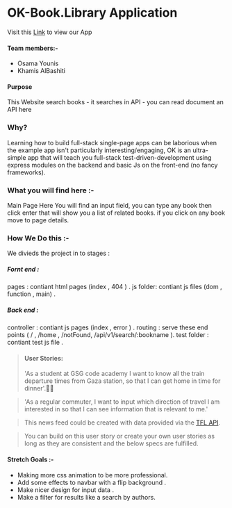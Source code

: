 # OK-Book.Library Application
Visit this [Link](https://ok-book-library.herokuapp.com/home) to view our App

#### Team members:-
- Osama Younis
- Khamis AlBashiti

#### Purpose
This Website search books  - it searches in API - you can read document an API here

### Why?
Learning how to build full-stack single-page apps can be laborious when the example app isn't particularly interesting/engaging, OK is an ultra-simple app that will teach you full-stack test-driven-development using express modules on the backend and basic Js on the front-end (no fancy frameworks).

### What you will find here :-
Main Page
Here You will find an input field, you can type any book then click enter that will show you a list of related books. if you click on any book move to page details.

### How We Do this :-
We divieds the project in to stages :

##### Fornt end :
pages : contiant html pages (index , 404 ) .
js folder: contiant js files (dom , function , main) .

##### Back end :
controller : contiant js pages (index , error ) .
routing : serve these end points ( / , /home , /notFound, /api/v1/search/:bookname ).
test folder : contiant test js file .

> #### User Stories:
> 'As a student at GSG code academy I want to know all the train departure times from Gaza station, so that I can get home in time for dinner'.🚉🍛

> 'As a regular commuter, I want to input which direction of travel I am interested in so that I can see information that is relevant to me.'

> This news feed could be created with data provided via the [TFL API](https://api.tfl.gov.uk/).

> You can build on this user story or create your own user stories as long as they are consistent and the below specs are fulfilled.

#### Stretch Goals :-
- Making more css animation to be more professional.
- Add some effects to navbar with a flip background .
- Make nicer design for input data .
- Make a filter for results like a search by authors.
